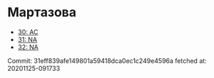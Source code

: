# Мартазова
- [30: AC](30.md)
- [31: NA](31.md)
- [32: NA](32.md)

Commit: 31eff839afe149801a59418dca0ec1c249e4596a
 fetched at: 20201125-091733
